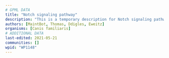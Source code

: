 ```yaml
---
# GPML DATA
title: "Notch signaling pathway"
description: "This is a temporary description for Notch signaling pathway"
authors: [MaintBot, Thomas, Ddigles, Eweitz]
organisms: [Canis familiaris]
# ADDITIONAL DATA
last-edited: 2021-05-21
communities: []
wpid: "WP1148"
---
```

